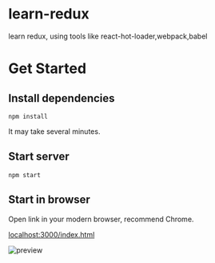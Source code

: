 # learn-redux
learn redux, using tools like react-hot-loader,webpack,babel

# Get Started
## Install dependencies
```
npm install
```
It may take several minutes. 
## Start server
```
npm start
```
## Start in browser
Open link in your modern browser, recommend Chrome.

[localhost:3000/index.html](http://localhost:3000/index.html)

![preview](https://cdn.rawgit.com/wangpin34/learn-redux/master/asserts/imgs/full-flow.gif)



